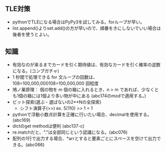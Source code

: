 ## TLE対策
- pythonでTLEになる場合はPyPy3を試してみる。forループが早い。
- list.append()よりset.add()の方が早いので、順番をきにしないでいい場合は後者を使うとよい。

## 知識
- 有効なのが来るまでカードを引く期待値は、有効なカードを引く確率の逆数になる。(コンプガチャ)
- 1 秒間で処理できる for 文ループの回数は、108=100,000,000108=100,000,000 回程度
- 鳩ノ巣原理： 個の物を m 個の箱に入れるとき、n > m であれば、少なくとも1個の箱には1個より多い物が中にある (abc174のmodで適用する。)
- ビット探索(選ぶ・選ばないの2**Nの全探索)
    - シフト演算子(>>)  ex. 5(110) >> 1 = 1
- pythonで浮動小数点計算を正確に行いたい場合、decimalを使用する。(abc169)
- dictのget methodは便利 (abc137-c)
- re.matchだと、"."は全部同じという認識になる。(abc076)
- 配列の1行で出力する場合、*arrとすると要素ごとにスペースを空けて出力できる。(abc066)